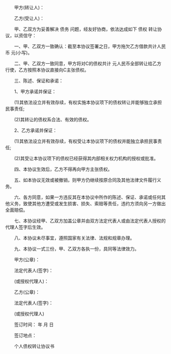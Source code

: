 
 


　　甲方(转让人)：


　　乙方(受让人)：


　　甲、乙双方为妥善解决
债务
问题，经友好协商，依法达成如下
债权
转让协议，以资信守：


　　一、甲、乙双方一致确认：截至本协议签署之日，甲方拖欠乙方借款共计人民币 元(小写)。


　　二、甲、乙双方一致同意，甲方将对C的债权共计 元人民币全部转让给乙方行使，乙方按照本协议直接向C主张债权。


　　三、陈述、保证和承诺：


　　1、甲方承诺并保证：


　　(1)其依法设立并有效存续，有权实施本协议项下的债权转让并能够独立承担民事责任;


　　(2)其转让的债权系合法、有效的债权。


　　2、乙方承诺并保证：


　　(1)其依法设立并有效存续，有权受让本协议项下的债权并能独立承担民事责任;


　　(2)其受让本协议项下的债权已经获得其内部相关权力机构的授权或批准。


　　四、本协议生效后，乙方不得再向甲方主张债权。


　　五、如本协议无效或被撤销，则甲方仍继续按原合同及其他法律文件履行义务。


　　六、各方同意，如果一方违反其在本协议中所作的陈述、保证、承诺或任何其他义务，致使其他方遭受或发生损害、损失、索赔等责任，违约方须向另一方做出全面赔偿。


　　七、本协议经甲、乙双方加盖公章并由双方法定代表人或由法定代表人授权的代理人签字后生效。


　　八、本协议未尽事宜，遵照国家有关法律、法规和规章办理。


　　九、本协议一式三份，甲、乙双方各执一份，具同等法律效力。


　　甲方(公章)：


　　法定代表人(签字)：


　　(或授权代理人)：


　　乙方(公章)：


　　法定代表人(签字)：


　　(或授权代理人)


　　签订时间： 年  月  日


　　签订地点：


　　个人债权转让协议书




 


 

 
 
 
 
 
  


  
 

  


  


  
 
 
 
 

